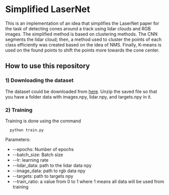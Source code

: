# Simplified LaserNet

This is an implementation of an idea that simplifies the LaserNet paper for the task of detecting cones around a track using lidar clouds and RGB images. The simplified method is based on clustering methods. The CNN segments the lidar cloud; then, a method used to cluster the points of each class efficiently was created based on the idea of NMS. Finally, K-means is used on the found points to shift the points more towards the cone center.

## How to use this repository
### 1) Downloading the dataset
The dataset could be downloaded from [here](https://drive.google.com/file/d/1Dr_ILGfhudFuJpiO5nE-x04aImWVeRJW/view?usp=sharing). Unzip the saved file so that you have a folder data with images.npy, lidar.npy, and targets.npy in it.

### 2) Training
Training is done using the command
```
  python train.py
```

Parameters:
* --epochs: Number of epochs
* --batch_size: Batch size
* --lr: learning rate
* --lidar_data: path to the lidar data npy
* --image_data: path to rgb data npy
* --targets: path to targets npy
* --train_ratio: a value from 0 to 1 where 1 means all data will be used from training
